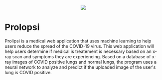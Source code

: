 <p align="center">
  <img src="https://github.com/KevinT02/Prolipsi/blob/main/mysite/templates/logo.png">
</p>



# Prolopsi
Prolipsi is a medical web application that uses machine learning to help users reduce the spread of the COVID-19 virus. This web application will help users determine if medical is treatement is necessary based on an x-ray scan and symptoms they are experiencing. Based on a database of x-ray images of COVID positive lungs and normal lungs, the program uses a neural network to analyze and predict if the uploaded image of the user's lung is COVID positive.



